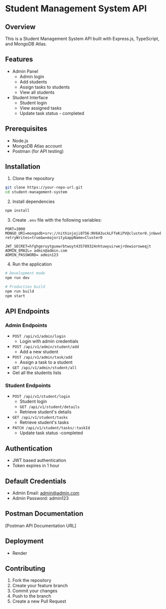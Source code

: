 # Student Management System API

## Overview
This is a  Student Management System API built with Express.js, TypeScript, and MongoDB Atlas. 

## Features
- Admin Panel
  - Admin login
  - Add students
  - Assign tasks to students
  - View all students
- Student Interface
  - Student login
  - View assigned tasks
  - Update task status - completed

## Prerequisites
- Node.js 
- MongoDB Atlas account
- Postman (for API testing)

## Installation

1. Clone the repository
```bash
git clone https://your-repo-url.git
cd student-management-system
```

2. Install dependencies
```bash
npm install
```

3. Create `.env` file with the following variables:
```
PORT=3000   
MONGO_URI=mongodb+srv://nithinjoji0756:NV6A3uckLFfeKiPV@cluster0.jnbwvb9.mongodb.net/?retryWrites=true&w=majority&appName=Cluster0

JWT_SECRET=hfghgeruytguewrbtwuyt435789324nhtuwyuirwejrdewioroweqjt
ADMIN_EMAIL= admin@admin.com
ADMIN_PASSWORD= admin123
```

4. Run the application
```bash
# Development mode
npm run dev

# Production build
npm run build
npm start
```

## API Endpoints

### Admin Endpoints
- `POST /api/v1/admin/login`
  - Login with admin credentials 
- `POST /api/v1/admin/student/add`
  - Add a new student
- `POST /api/v1/admin/task/add`
  - Assign a task to a student
 - `GET /api/v1/admin/student/all`
  - Get all the  students lists

### Student Endpoints
- `POST /api/v1/student/login`
  - Student login
  - `GET /api/v1/student/details`
  - Retrieve student's details
- `GET /api/v1/student/tasks`
  - Retrieve student's tasks
- `PATCH /api/v1/student/tasks/:taskId`
  - Update task status -completed

## Authentication
- JWT based authentication
- Token expires in 1 hour

## Default Credentials
- Admin Email: admin@admin.com
- Admin Password: admin123

## Postman Documentation
[Postman API Documentation URL]




## Deployment
- Render

## Contributing
1. Fork the repository
2. Create your feature branch
3. Commit your changes
4. Push to the branch
5. Create a new Pull Request


